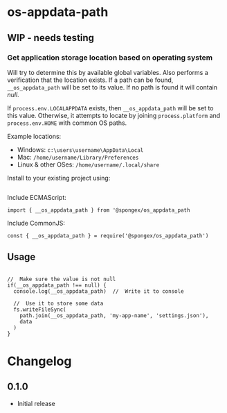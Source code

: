 #  os-appdata-path

## WIP - needs testing

### Get application storage location based on operating system

Will try to determine this by available global variables.
Also performs a verification that the location exists.
If a path can be found, `__os_appdata_path` will be set to its value.
If no path is found it will contain *null*.

If `process.env.LOCALAPPDATA` exists, then `__os_appdata_path` will be set to this value.
Otherwise, it attempts to locate by joining `process.platform` and `process.env.HOME` with common OS paths.

Example locations:
- Windows: `c:\users\username\AppData\Local`
- Mac: `/home/username/Library/Preferences`
- Linux & other OSes: `/home/username/.local/share`

Install to your existing project using:
```
```

Include ECMAScript:
```
import { __os_appdata_path } from '@spongex/os_appdata_path
```

Include CommonJS:
```
const { __os_appdata_path } = require('@spongex/os_appdata_path')
```

## Usage
```

//  Make sure the value is not null
if(__os_appdata_path !== null) {
  console.log(__os_appdata_path)  //  Write it to console

  //  Use it to store some data
  fs.writeFileSync(
    path.join(__os_appdata_path, 'my-app-name', 'settings.json'),
    data
  )
}
```

# Changelog

## 0.1.0
- Initial release
